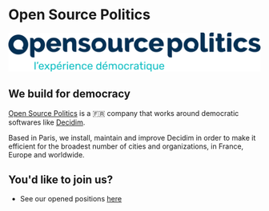 # Open Source Politics
![Logo](https://raw.githubusercontent.com/OpenSourcePolitics/.github/main/profile/img/osp-logo.svg)

## We build for democracy
[Open Source Politics](https://opensourcepolitics.eu) is a 🇫🇷 company that works around democratic softwares like [Decidim](https://decidim.org).

Based in Paris, we install, maintain and improve Decidim in order to make it efficient for the broadest number of cities and organizations, in France, Europe and worldwide.

## You'd like to join us?
- See our opened positions [here](https://opensourcepolitics.eu/offres-demploi/)

